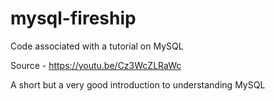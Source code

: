 # mysql-fireship
Code associated with a tutorial on MySQL

Source - https://youtu.be/Cz3WcZLRaWc

A short but a very good introduction to understanding MySQL
